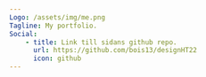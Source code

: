 ```yaml
---
Logo: /assets/img/me.png
Tagline: My portfolio.
Social:
    - title: Link till sidans github repo.
      url: https://github.com/bois13/designHT22
      icon: github
---
```

